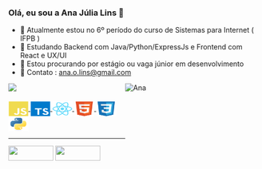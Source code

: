 ### Olá, eu sou a Ana Júlia Lins 👋


- 🔭 Atualmente estou no 6º período do curso de Sistemas para Internet ( IFPB )
- 🌱 Estudando Backend com Java/Python/ExpressJs  e Frontend com React e UX/UI
- 🤔 Estou procurando por estágio ou vaga júnior em desenvolvimento
- 💬 Contato : ana.o.lins@gmail.com


 <div>
  <a href="https://github.com/AnaLinsDev">
  <img height="180em" src="https://github-readme-stats.vercel.app/api/top-langs/?username=analinsdev&layout=compact&langs_count=7&theme=dracula"/>
      <img align="right" alt="Ana" height="250" width="270" src="https://user-images.githubusercontent.com/60307596/130715496-3b647daf-b89a-402a-9830-63cf3f182470.png">

</div>

 <div style="display: inline_block"><br>

  <img align="center" alt="Ana-Js" height="30" width="40" src="https://raw.githubusercontent.com/devicons/devicon/master/icons/javascript/javascript-plain.svg">
  <img align="center" alt="Ana-Ts" height="30" width="40" src="https://raw.githubusercontent.com/devicons/devicon/master/icons/typescript/typescript-plain.svg">
  <img align="center" alt="Ana-React" height="30" width="40" src="https://raw.githubusercontent.com/devicons/devicon/master/icons/react/react-original.svg">
  <img align="center" alt="Ana-HTML" height="30" width="40" src="https://raw.githubusercontent.com/devicons/devicon/master/icons/html5/html5-original.svg">
  <img align="center" alt="Ana-CSS" height="30" width="40" src="https://raw.githubusercontent.com/devicons/devicon/master/icons/css3/css3-original.svg">
  <img align="center" alt="Ana-Python" height="30" width="40" src="https://raw.githubusercontent.com/devicons/devicon/master/icons/python/python-original.svg">
   
</div>
  
   <hr />
 
  <div>
    <a href="https://www.instagram.com/ana_frontdev/"  target="_blank"><img  height="30" width="90"  src="https://img.shields.io/badge/Instagram-%20-brightgreen" target="_blank"></a>
    <a href="https://www.linkedin.com/in/ana-j%C3%BAlia-lins-devbrasil/" target="_blank"><img  height="30" width="90"  src="https://img.shields.io/badge/Linkedin-%20-brightgreen" target="_blank"></a>
  </div>
  
  

